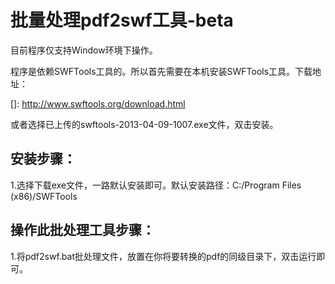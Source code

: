 # 批量处理pdf2swf工具-beta

目前程序仅支持Window环境下操作。

程序是依赖SWFTools工具的。所以首先需要在本机安装SWFTools工具。下载地址：

[]: http://www.swftools.org/download.html

或者选择已上传的swftools-2013-04-09-1007.exe文件，双击安装。

## 安装步骤：

1.选择下载exe文件，一路默认安装即可。默认安装路径：C:/Program Files (x86)/SWFTools

## 操作此批处理工具步骤：

1.将pdf2swf.bat批处理文件，放置在你将要转换的pdf的同级目录下，双击运行即可。